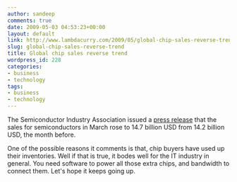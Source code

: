 ```yaml
---
author: sandeep
comments: true
date: 2009-05-03 04:53:23+00:00
layout: default
link: http://www.lambdacurry.com/2009/05/global-chip-sales-reverse-trend/
slug: global-chip-sales-reverse-trend
title: Global chip sales reverse trend
wordpress_id: 228
categories:
- business
- technology
tags:
- business
- technology
---
```


The Semiconductor Industry Association issued a [press release](http://www.sia-online.org/cs/papers_publications/press_release_detail?pressrelease.id=1587) that the sales for semiconductors in March rose to 14.7 billion USD from 14.2 billion USD, the month before.

One of the possible reasons it comments is that, chip buyers have used up their inventories. Well if that is true, it bodes well for the IT industry in general. You need software to power all those extra chips, and bandwidth to connect them. Let's hope it keeps going up.
